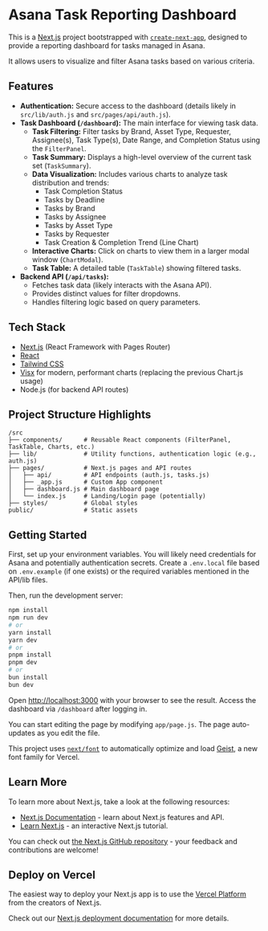 # Asana Task Reporting Dashboard

This is a [Next.js](https://nextjs.org) project bootstrapped with [`create-next-app`](https://github.com/vercel/next.js/tree/canary/packages/create-next-app), designed to provide a reporting dashboard for tasks managed in Asana.

It allows users to visualize and filter Asana tasks based on various criteria.

## Features

*   **Authentication:** Secure access to the dashboard (details likely in `src/lib/auth.js` and `src/pages/api/auth.js`).
*   **Task Dashboard (`/dashboard`):** The main interface for viewing task data.
    *   **Task Filtering:** Filter tasks by Brand, Asset Type, Requester, Assignee(s), Task Type(s), Date Range, and Completion Status using the `FilterPanel`.
    *   **Task Summary:** Displays a high-level overview of the current task set (`TaskSummary`).
    *   **Data Visualization:** Includes various charts to analyze task distribution and trends:
        *   Task Completion Status
        *   Tasks by Deadline
        *   Tasks by Brand
        *   Tasks by Assignee
        *   Tasks by Asset Type
        *   Tasks by Requester
        *   Task Creation & Completion Trend (Line Chart)
    *   **Interactive Charts:** Click on charts to view them in a larger modal window (`ChartModal`).
    *   **Task Table:** A detailed table (`TaskTable`) showing filtered tasks.
*   **Backend API (`/api/tasks`):**
    *   Fetches task data (likely interacts with the Asana API).
    *   Provides distinct values for filter dropdowns.
    *   Handles filtering logic based on query parameters.

## Tech Stack

*   [Next.js](https://nextjs.org) (React Framework with Pages Router)
*   [React](https://reactjs.org/)
*   [Tailwind CSS](https://tailwindcss.com/)
*   [Visx](https://airbnb.io/visx/) for modern, performant charts (replacing the previous Chart.js usage)
*   Node.js (for backend API routes)

## Project Structure Highlights

```
/src
├── components/      # Reusable React components (FilterPanel, TaskTable, Charts, etc.)
├── lib/             # Utility functions, authentication logic (e.g., auth.js)
├── pages/           # Next.js pages and API routes
│   ├── api/         # API endpoints (auth.js, tasks.js)
│   ├── _app.js      # Custom App component
│   ├── dashboard.js # Main dashboard page
│   └── index.js     # Landing/Login page (potentially)
├── styles/          # Global styles
public/              # Static assets
```

## Getting Started

First, set up your environment variables. You will likely need credentials for Asana and potentially authentication secrets. Create a `.env.local` file based on `.env.example` (if one exists) or the required variables mentioned in the API/lib files.

Then, run the development server:

```bash
npm install
npm run dev
# or
yarn install
yarn dev
# or
pnpm install
pnpm dev
# or
bun install
bun dev
```

Open [http://localhost:3000](http://localhost:3000) with your browser to see the result. Access the dashboard via `/dashboard` after logging in.

You can start editing the page by modifying `app/page.js`. The page auto-updates as you edit the file.

This project uses [`next/font`](https://nextjs.org/docs/app/building-your-application/optimizing/fonts) to automatically optimize and load [Geist](https://vercel.com/font), a new font family for Vercel.

## Learn More

To learn more about Next.js, take a look at the following resources:

- [Next.js Documentation](https://nextjs.org/docs) - learn about Next.js features and API.
- [Learn Next.js](https://nextjs.org/learn) - an interactive Next.js tutorial.

You can check out [the Next.js GitHub repository](https://github.com/vercel/next.js) - your feedback and contributions are welcome!

## Deploy on Vercel

The easiest way to deploy your Next.js app is to use the [Vercel Platform](https://vercel.com/new?utm_medium=default-template&filter=next.js&utm_source=create-next-app&utm_campaign=create-next-app-readme) from the creators of Next.js.

Check out our [Next.js deployment documentation](https://nextjs.org/docs/app/building-your-application/deploying) for more details.
